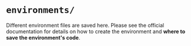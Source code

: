 # `environments/`

Different environment files are saved here. Please see the official documentation for details on how to create the environment and **where to save the environment's code**.
